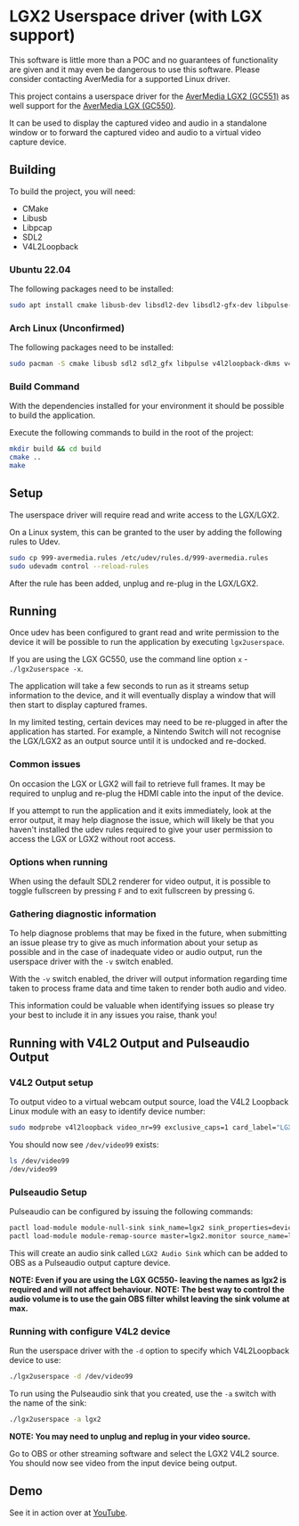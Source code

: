 # LGX2 Userspace driver (with LGX support)
This software is little more than a POC and no guarantees of functionality are given and it may even be dangerous to use this software. Please
consider contacting AverMedia for a supported Linux driver.

This project contains a userspace driver for the [AverMedia LGX2 (GC551)](https://avermedia.com/LGX2) as well support for the [AverMedia LGX (GC550)](https://avermedia.com/LGX).

It can be used to display the captured video and audio in a standalone window or
to forward the captured video and audio to a virtual video capture device.

## Building
To build the project, you will need:
* CMake
* Libusb
* Libpcap
* SDL2
* V4L2Loopback

### Ubuntu 22.04
The following packages need to be installed:

```bash
sudo apt install cmake libusb-dev libsdl2-dev libsdl2-gfx-dev libpulse-dev v4l2loopback-dkms v4l2loopback-utils
```
### Arch Linux (Unconfirmed)
The following packages need to be installed:

```bash
sudo pacman -S cmake libusb sdl2 sdl2_gfx libpulse v4l2loopback-dkms v4l2loopback-utils
```

### Build Command
With the dependencies installed for your environment it should be possible to build the application.

Execute the following commands to build in the root of the project:

```bash
mkdir build && cd build
cmake ..
make
```

## Setup
The userspace driver will require read and write access to the LGX/LGX2. 

On a Linux system, this can be granted to the user by adding the following rules to Udev.

```bash
sudo cp 999-avermedia.rules /etc/udev/rules.d/999-avermedia.rules
sudo udevadm control --reload-rules
```

After the rule has been added, unplug and re-plug in the LGX/LGX2.

## Running
Once udev has been configured to grant read and write permission to the device it
will be possible to run the application by executing `lgx2userspace`.

If you are using the LGX GC550, use the command line option `x` - `./lgx2userspace -x`.

The application will take a few seconds to run as it streams setup information to the device, 
and it will eventually display a window that will then start to display captured frames.

In my limited testing, certain devices may need to be re-plugged in after the application has 
started. For example, a Nintendo Switch will not recognise the LGX/LGX2 as an output source until
it is undocked and re-docked.

### Common issues
On occasion the LGX or LGX2 will fail to retrieve full frames. It may be required to unplug and re-plug the HDMI cable
into the input of the device.

If you attempt to run the application and it exits immediately, look at the error output, it may help diagnose the issue,
which will likely be that you haven't installed the udev rules required to give your user permission to access the LGX or
LGX2 without root access.

### Options when running
When using the default SDL2 renderer for video output, it is possible to toggle fullscreen
by pressing `F` and to exit fullscreen by pressing `G`.

### Gathering diagnostic information
To help diagnose problems that may be fixed in the future, when submitting an issue
please try to give as much information about your setup as possible and in the case of
inadequate video or audio output, run the userspace driver with the `-v` switch enabled.

With the `-v` switch enabled, the driver will output information regarding time taken to
process frame data and time taken to render both audio and video.

This information could be valuable when identifying issues so please try your best to include it
in any issues you raise, thank you!

## Running with V4L2 Output and Pulseaudio Output
### V4L2 Output setup
To output video to a virtual webcam output source, load the V4L2 Loopback Linux module with an easy to identify device
number:

```bash
sudo modprobe v4l2loopback video_nr=99 exclusive_caps=1 card_label="LGX2"
```

You should now see `/dev/video99` exists:

```bash
ls /dev/video99
/dev/video99
```

### Pulseaudio Setup
Pulseaudio can be configured by issuing the following commands:
```bash
pactl load-module module-null-sink sink_name=lgx2 sink_properties=device.description=LGX2
pactl load-module module-remap-source master=lgx2.monitor source_name=lgx2 source_properties=device.description=LGX2Audio
```
This will create an audio sink called `LGX2 Audio Sink` which can be added to OBS as a Pulseaudio output capture device.

**NOTE: Even if you are using the LGX GC550- leaving the names as lgx2 is required and will not affect behaviour.**
**NOTE: The best way to control the audio volume is to use the gain OBS filter whilst leaving the sink volume at max.**

### Running with configure V4L2 device
Run the userspace driver with the `-d` option to specify which V4L2Loopback device to use:

```bash
./lgx2userspace -d /dev/video99
```

To run using the Pulseaudio sink that you created, use the `-a` switch with the name of the sink:

```bash
./lgx2userspace -a lgx2
```

**NOTE: You may need to unplug and replug in your video source.**

Go to OBS or other streaming software and select the LGX2 V4L2 source. You should now see video from the input device being output.

## Demo
See it in action over at [YouTube](https://www.youtube.com/watch?v=-yzHMbUn-w0).

